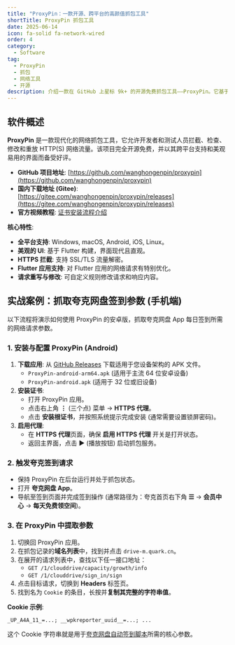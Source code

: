 ```yaml
---
title: "ProxyPin：一款开源、跨平台的高颜值抓包工具"
shortTitle: ProxyPin 抓包工具
date: 2025-06-14
icon: fa-solid fa-network-wired
order: 4
category:
  - Software
tag:
  - ProxyPin
  - 抓包
  - 网络工具
  - 开源
description: 介绍一款在 GitHub 上星标 9k+ 的开源免费抓包工具——ProxyPin。它基于 Flutter 开发，UI 美观，支持 Windows, Mac, Android, iOS, Linux 全平台，能轻松拦截、检查和重写 HTTP(S) 流量，并特别优化了对 Flutter 应用的抓包支持。
---
```


## 软件概述

**ProxyPin** 是一款现代化的网络抓包工具，它允许开发者和测试人员拦截、检查、修改和重放 HTTP(S) 网络流量。该项目完全开源免费，并以其跨平台支持和美观易用的界面而备受好评。

- **GitHub 项目地址**: [https://github.com/wanghongenpin/proxypin](https://github.com/wanghongenpin/proxypin)
- **国内下载地址 (Gitee)**: [https://gitee.com/wanghongenpin/proxypin/releases](https://gitee.com/wanghongenpin/proxypin/releases)
- **官方视频教程**: [证书安装流程介绍](https://www.bilibili.com/video/BV1Qm4y157Gk)

**核心特性**:
- **全平台支持**: Windows, macOS, Android, iOS, Linux。
- **美观的 UI**: 基于 Flutter 构建，界面现代且直观。
- **HTTPS 拦截**: 支持 SSL/TLS 流量解密。
- **Flutter 应用支持**: 对 Flutter 应用的网络请求有特别优化。
- **请求重写与修改**: 可自定义规则修改请求和响应内容。

## 实战案例：抓取夸克网盘签到参数 (手机端)

以下流程将演示如何使用 ProxyPin 的安卓版，抓取夸克网盘 App 每日签到所需的网络请求参数。

### 1. 安装与配置 ProxyPin (Android)

1.  **下载应用**: 从 [GitHub Releases](https://github.com/wanghongenpin/proxypin/releases) 下载适用于您设备架构的 APK 文件。
    - `ProxyPin-android-arm64.apk` (适用于主流 64 位安卓设备)
    - `ProxyPin-android.apk` (适用于 32 位或旧设备)
2.  **安装证书**:
    - 打开 ProxyPin 应用。
    - 点击右上角 **⋮** (三个点) 菜单 → **HTTPS 代理**。
    - 点击 **安装根证书**，并按照系统提示完成安装 (通常需要设置锁屏密码)。
3.  **启用代理**:
    - 在 **HTTPS 代理**页面，确保 **启用 HTTPS 代理** 开关是打开状态。
    - 返回主界面，点击 **▶** (播放按钮) 启动抓包服务。

### 2. 触发夸克签到请求

- 保持 ProxyPin 在后台运行并处于抓包状态。
- 打开 **夸克网盘 App**。
- 导航至签到页面并完成签到操作 (通常路径为：夸克首页右下角 **☰** → **会员中心** → **每天免费领空间**)。

### 3. 在 ProxyPin 中提取参数

1.  切换回 ProxyPin 应用。
2.  在抓包记录的**域名列表**中，找到并点击 `drive-m.quark.cn`。
3.  在展开的请求列表中，查找以下任一接口地址：
    - `GET /1/clouddrive/capacity/growth/info`
    - `GET /1/clouddrive/sign_in/sign`
4.  点击目标请求，切换到 **Headers** 标签页。
5.  找到名为 `Cookie` 的条目，长按并**复制其完整的字符串值**。

**Cookie 示例**:
```
_UP_A4A_11_=...; __wpkreporter_uuid__=...; ...
```

这个 Cookie 字符串就是用于[夸克网盘自动签到脚本](https://github.com/Liu8Can/Quark_Auot_Check_In)所需的核心参数。